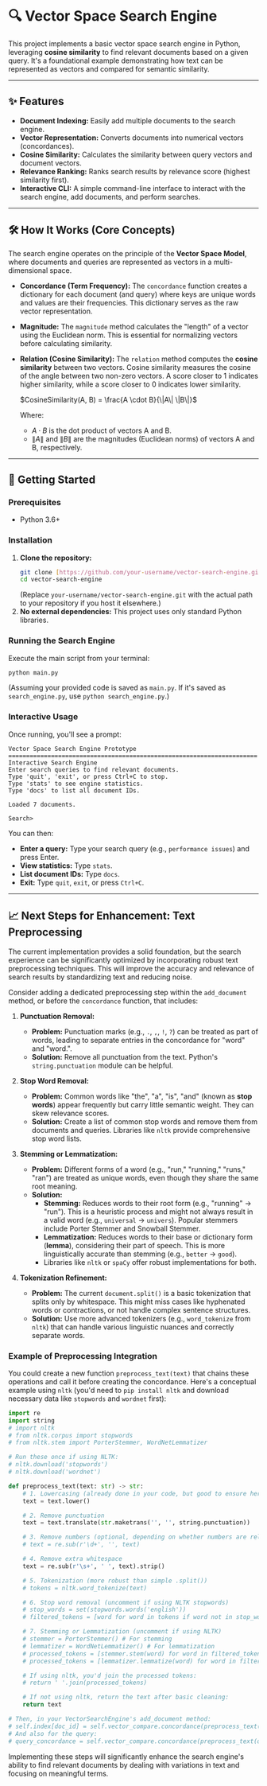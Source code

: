 # 🔍 Vector Space Search Engine

This project implements a basic vector space search engine in Python, leveraging **cosine similarity** to find relevant documents based on a given query. It's a foundational example demonstrating how text can be represented as vectors and compared for semantic similarity.

---

## ✨ Features

* **Document Indexing:** Easily add multiple documents to the search engine.
* **Vector Representation:** Converts documents into numerical vectors (concordances).
* **Cosine Similarity:** Calculates the similarity between query vectors and document vectors.
* **Relevance Ranking:** Ranks search results by relevance score (highest similarity first).
* **Interactive CLI:** A simple command-line interface to interact with the search engine, add documents, and perform searches.

---

## 🛠️ How It Works (Core Concepts)

The search engine operates on the principle of the **Vector Space Model**, where documents and queries are represented as vectors in a multi-dimensional space.

* **Concordance (Term Frequency):** The `concordance` function creates a dictionary for each document (and query) where keys are unique words and values are their frequencies. This dictionary serves as the raw vector representation.
* **Magnitude:** The `magnitude` method calculates the "length" of a vector using the Euclidean norm. This is essential for normalizing vectors before calculating similarity.
* **Relation (Cosine Similarity):** The `relation` method computes the **cosine similarity** between two vectors. Cosine similarity measures the cosine of the angle between two non-zero vectors. A score closer to 1 indicates higher similarity, while a score closer to 0 indicates lower similarity.

    $CosineSimilarity(A, B) = \frac{A \cdot B}{\|A\| \|B\|}$

    Where:
    * $A \cdot B$ is the dot product of vectors A and B.
    * $\|A\|$ and $\|B\|$ are the magnitudes (Euclidean norms) of vectors A and B, respectively.

---

## 🚀 Getting Started

### Prerequisites

* Python 3.6+

### Installation

1.  **Clone the repository:**
    ```bash
    git clone [https://github.com/your-username/vector-search-engine.git](https://github.com/your-username/vector-search-engine.git)
    cd vector-search-engine
    ```
    (Replace `your-username/vector-search-engine.git` with the actual path to your repository if you host it elsewhere.)
2.  **No external dependencies:** This project uses only standard Python libraries.

### Running the Search Engine

Execute the main script from your terminal:

```bash
python main.py
```
(Assuming your provided code is saved as `main.py`. If it's saved as `search_engine.py`, use `python search_engine.py`.)

### Interactive Usage

Once running, you'll see a prompt:

```
Vector Space Search Engine Prototype
======================================================================
Interactive Search Engine
Enter search queries to find relevant documents.
Type 'quit', 'exit', or press Ctrl+C to stop.
Type 'stats' to see engine statistics.
Type 'docs' to list all document IDs.

Loaded 7 documents.

Search>
```

You can then:
* **Enter a query:** Type your search query (e.g., `performance issues`) and press Enter.
* **View statistics:** Type `stats`.
* **List document IDs:** Type `docs`.
* **Exit:** Type `quit`, `exit`, or press `Ctrl+C`.

---

## 📈 Next Steps for Enhancement: Text Preprocessing

The current implementation provides a solid foundation, but the search experience can be significantly optimized by incorporating robust text preprocessing techniques. This will improve the accuracy and relevance of search results by standardizing text and reducing noise.

Consider adding a dedicated preprocessing step within the `add_document` method, or before the `concordance` function, that includes:

1.  **Punctuation Removal:**
    * **Problem:** Punctuation marks (e.g., `.`, `,`, `!`, `?`) can be treated as part of words, leading to separate entries in the concordance for "word" and "word.".
    * **Solution:** Remove all punctuation from the text. Python's `string.punctuation` module can be helpful.

2.  **Stop Word Removal:**
    * **Problem:** Common words like "the", "a", "is", "and" (known as **stop words**) appear frequently but carry little semantic weight. They can skew relevance scores.
    * **Solution:** Create a list of common stop words and remove them from documents and queries. Libraries like `nltk` provide comprehensive stop word lists.

3.  **Stemming or Lemmatization:**
    * **Problem:** Different forms of a word (e.g., "run," "running," "runs," "ran") are treated as unique words, even though they share the same root meaning.
    * **Solution:**
        * **Stemming:** Reduces words to their root form (e.g., "running" $\rightarrow$ "run"). This is a heuristic process and might not always result in a valid word (e.g., `universal` $\rightarrow$ `univers`). Popular stemmers include Porter Stemmer and Snowball Stemmer.
        * **Lemmatization:** Reduces words to their base or dictionary form (**lemma**), considering their part of speech. This is more linguistically accurate than stemming (e.g., `better` $\rightarrow$ `good`).
        * Libraries like `nltk` or `spaCy` offer robust implementations for both.

4.  **Tokenization Refinement:**
    * **Problem:** The current `document.split()` is a basic tokenization that splits only by whitespace. This might miss cases like hyphenated words or contractions, or not handle complex sentence structures.
    * **Solution:** Use more advanced tokenizers (e.g., `word_tokenize` from `nltk`) that can handle various linguistic nuances and correctly separate words.

### Example of Preprocessing Integration

You could create a new function `preprocess_text(text)` that chains these operations and call it before creating the concordance. Here's a conceptual example using `nltk` (you'd need to `pip install nltk` and download necessary data like `stopwords` and `wordnet` first):

```python
import re
import string
# import nltk
# from nltk.corpus import stopwords
# from nltk.stem import PorterStemmer, WordNetLemmatizer

# Run these once if using NLTK:
# nltk.download('stopwords')
# nltk.download('wordnet')

def preprocess_text(text: str) -> str:
    # 1. Lowercasing (already done in your code, but good to ensure here)
    text = text.lower()

    # 2. Remove punctuation
    text = text.translate(str.maketrans('', '', string.punctuation))

    # 3. Remove numbers (optional, depending on whether numbers are relevant to your search)
    # text = re.sub(r'\d+', '', text)

    # 4. Remove extra whitespace
    text = re.sub(r'\s+', ' ', text).strip()

    # 5. Tokenization (more robust than simple .split())
    # tokens = nltk.word_tokenize(text)

    # 6. Stop word removal (uncomment if using NLTK stopwords)
    # stop_words = set(stopwords.words('english'))
    # filtered_tokens = [word for word in tokens if word not in stop_words]

    # 7. Stemming or Lemmatization (uncomment if using NLTK)
    # stemmer = PorterStemmer() # For stemming
    # lemmatizer = WordNetLemmatizer() # For lemmatization
    # processed_tokens = [stemmer.stem(word) for word in filtered_tokens] # Example with stemming
    # processed_tokens = [lemmatizer.lemmatize(word) for word in filtered_tokens] # Example with lemmatization

    # If using nltk, you'd join the processed tokens:
    # return ' '.join(processed_tokens)

    # If not using nltk, return the text after basic cleaning:
    return text

# Then, in your VectorSearchEngine's add_document method:
# self.index[doc_id] = self.vector_compare.concordance(preprocess_text(content))
# And also for the query:
# query_concordance = self.vector_compare.concordance(preprocess_text(query))
```

Implementing these steps will significantly enhance the search engine's ability to find relevant documents by dealing with variations in text and focusing on meaningful terms.
```